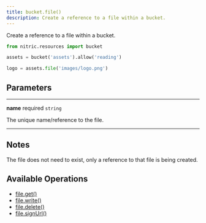 ```yaml
---
title: bucket.file()
description: Create a reference to a file within a bucket.
---
```


Create a reference to a file within a bucket.

```python
from nitric.resources import bucket

assets = bucket('assets').allow('reading')

logo = assets.file('images/logo.png')
```

## Parameters

---

**name** required `string`

The unique name/reference to the file.

---

## Notes

The file does not need to exist, only a reference to that file is being created.

## Available Operations

- [file.get()](./file-get.md)
- [file.write()](./file-write.md)
- [file.delete()](./file-delete.md)
- [file.signUrl()](./file-signurl.md)
